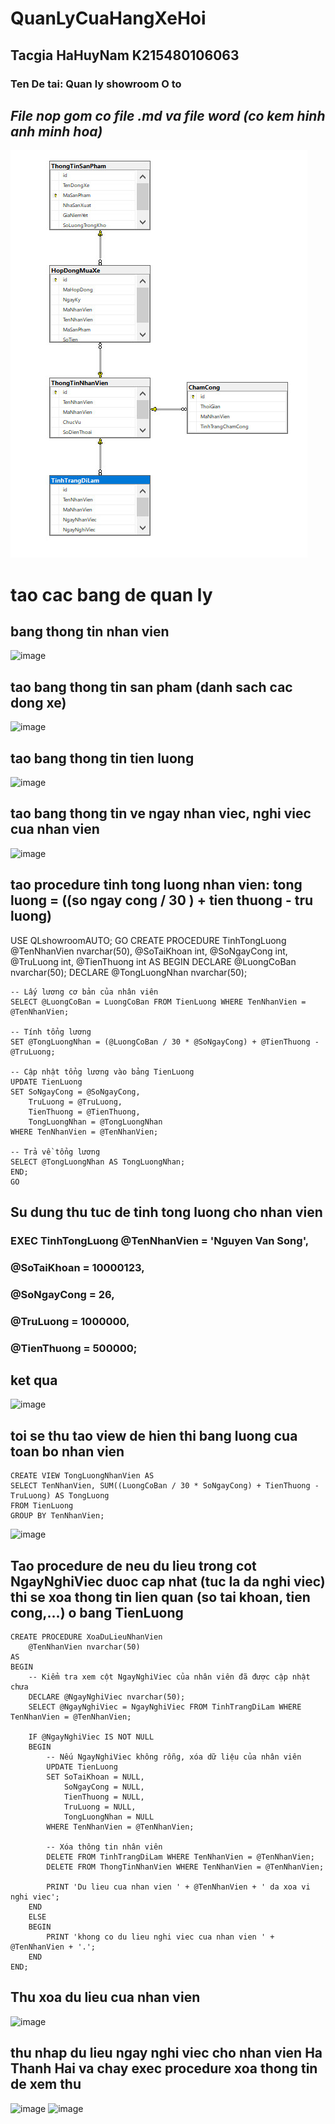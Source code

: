 # QuanLyCuaHangXeHoi
## Tacgia HaHuyNam K215480106063
### Ten De tai: Quan ly showroom O to
*File nop gom co file .md va file word (co kem hinh anh minh hoa)*
---------------------------------------------------------------------
![markdown](https://github.com/Hhuynam/QuanLyCuaHangXeHoi/blob/main/diagramBaitaplon.jpg)
# tao cac bang de quan ly
## bang thong tin nhan vien
![image](https://github.com/Hhuynam/QuanLyCuaHangXeHoi/assets/130531037/fa8b475c-0bd9-4967-8434-bc0319492efc)
## tao bang thong tin san pham (danh sach cac dong xe)
![image](https://github.com/Hhuynam/QuanLyCuaHangXeHoi/assets/130531037/f1f241e4-c609-47c6-98c4-250460dfb3d5)
## tao bang thong tin tien luong
![image](https://github.com/Hhuynam/QuanLyCuaHangXeHoi/assets/130531037/76e11f43-8512-4027-84b5-4ef096b3ff10)
## tao bang thong tin ve ngay nhan viec, nghi viec cua nhan vien
![image](https://github.com/Hhuynam/QuanLyCuaHangXeHoi/assets/130531037/f93088ee-add8-475d-bc32-bfd473c809d9)
## tao procedure tinh tong luong nhan vien: tong luong = ((so ngay cong / 30 ) + tien thuong - tru luong)

USE QLshowroomAUTO;
GO
CREATE PROCEDURE TinhTongLuong
    @TenNhanVien nvarchar(50),
	@SoTaiKhoan int,
    @SoNgayCong int,
    @TruLuong int,
    @TienThuong int
AS
BEGIN
    DECLARE @LuongCoBan nvarchar(50);
    DECLARE @TongLuongNhan nvarchar(50);
    
    -- Lấy lương cơ bản của nhân viên
    SELECT @LuongCoBan = LuongCoBan FROM TienLuong WHERE TenNhanVien = @TenNhanVien;

    -- Tính tổng lương
    SET @TongLuongNhan = (@LuongCoBan / 30 * @SoNgayCong) + @TienThuong - @TruLuong;

    -- Cập nhật tổng lương vào bảng TienLuong
    UPDATE TienLuong
    SET SoNgayCong = @SoNgayCong,
        TruLuong = @TruLuong,
        TienThuong = @TienThuong,
        TongLuongNhan = @TongLuongNhan
    WHERE TenNhanVien = @TenNhanVien;

    -- Trả về tổng lương
    SELECT @TongLuongNhan AS TongLuongNhan;
	END;
	GO

## Su dung thu tuc de tinh tong luong cho nhan vien
### EXEC TinhTongLuong @TenNhanVien = 'Nguyen Van Song',
###                   @SoTaiKhoan = 10000123, 
###                   @SoNgayCong = 26,      
###                   @TruLuong = 1000000,   
###                   @TienThuong = 500000;  

## ket qua 
![image](https://github.com/Hhuynam/QuanLyCuaHangXeHoi/assets/130531037/73436129-b072-462e-b01c-6022e57d1fd8)
## toi se thu tao view de hien thi bang luong cua toan bo nhan vien
```
CREATE VIEW TongLuongNhanVien AS
SELECT TenNhanVien, SUM((LuongCoBan / 30 * SoNgayCong) + TienThuong - TruLuong) AS TongLuong
FROM TienLuong
GROUP BY TenNhanVien;
```
![image](https://github.com/Hhuynam/QuanLyCuaHangXeHoi/assets/130531037/ccf44e7b-83b7-42fc-b6af-71a58d77c716)

## Tao procedure de neu du lieu trong cot NgayNghiViec duoc cap nhat (tuc la da nghi viec) thi se xoa thong tin lien quan (so tai khoan, tien cong,...) o bang TienLuong
```
CREATE PROCEDURE XoaDuLieuNhanVien 
    @TenNhanVien nvarchar(50)
AS
BEGIN
    -- Kiểm tra xem cột NgayNghiViec của nhân viên đã được cập nhật chưa
    DECLARE @NgayNghiViec nvarchar(50);
    SELECT @NgayNghiViec = NgayNghiViec FROM TinhTrangDiLam WHERE TenNhanVien = @TenNhanVien;

    IF @NgayNghiViec IS NOT NULL
    BEGIN
        -- Nếu NgayNghiViec không rỗng, xóa dữ liệu của nhân viên
        UPDATE TienLuong
        SET SoTaiKhoan = NULL,
            SoNgayCong = NULL,
            TienThuong = NULL,
            TruLuong = NULL,
            TongLuongNhan = NULL
        WHERE TenNhanVien = @TenNhanVien;

        -- Xóa thông tin nhân viên
        DELETE FROM TinhTrangDiLam WHERE TenNhanVien = @TenNhanVien;
        DELETE FROM ThongTinNhanVien WHERE TenNhanVien = @TenNhanVien;

        PRINT 'Du lieu cua nhan vien ' + @TenNhanVien + ' da xoa vi nghi viec';
    END
    ELSE
    BEGIN
        PRINT 'khong co du lieu nghi viec cua nhan vien ' + @TenNhanVien + '.';
    END
END;

```
## Thu xoa du lieu cua nhan vien
![image](https://github.com/Hhuynam/QuanLyCuaHangXeHoi/assets/130531037/30a182d3-9c61-4433-b4a0-223da8425653)
## thu nhap du lieu ngay nghi viec cho nhan vien Ha Thanh Hai va chay exec procedure xoa thong tin de xem thu
![image](https://github.com/Hhuynam/QuanLyCuaHangXeHoi/assets/130531037/5cb5cf2f-69a5-45b1-ab97-447f27464ede)
![image](https://github.com/Hhuynam/QuanLyCuaHangXeHoi/assets/130531037/583dad94-c7a8-4160-9487-17f6a9ae1240)

